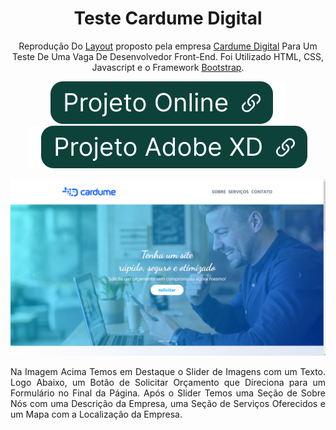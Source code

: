 <div align="center">

# Teste Cardume Digital

Reprodução Do [Layout](https://xd.adobe.com/view/fae87770-c4c5-4cef-800d-6d9e7bfaeb99-afbb/) proposto pela empresa [Cardume Digital](https://cardume.digital/) Para Um Teste De Uma Vaga De Desenvolvedor Front-End. Foi Utilizado HTML, CSS, Javascript e o Framework [Bootstrap](https://getbootstrap.com/).

[![Projeto Online](img/btnOnline.svg)](https://ericrq.github.io/TesteDevCardumeDigital/) [![Projeto Adobe XD](img/btnXD.svg)](https://xd.adobe.com/view/fae87770-c4c5-4cef-800d-6d9e7bfaeb99-afbb/)

[![projeto rick and morty](img/cardumeDigital.png)](https://ericrq.github.io/TesteDevCardumeDigital/)

<div align="justify">Na Imagem Acima Temos em Destaque o Slider de Imagens com um Texto. Logo Abaixo, um Botão de Solicitar Orçamento que Direciona para um Formulário no Final da Página. Após o Slider Temos uma Seção de Sobre Nós com uma Descrição da Empresa, uma Seção de Serviços Oferecidos e um Mapa com a Localização da Empresa. 
</div>

</div> 
